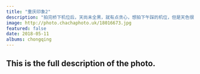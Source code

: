 ```yaml
---
title: "重庆印象2"
description: "拍完桥下机位后，天尚未全黑，就有点贪心，想拍下午踩的机位，但是天色很暗，找不到了之前踩的机位1了，然后去找机位2，发现天黑后并不如下午时好看，就临时找了有鹅卵石边有水的地方，拍倒影，但是我只带了2470的头，这个时间不允许我再找机位了，于是撅起屁股跪趴在鹅卵石上，勉强拍了这个场景，我自己觉得前景不好，显得画面杂乱了。但是还是希望把鹅卵石的光影和质感表现出来，弥补一些取景上的不足。竖拍4张，横像接片，接片用的每张照片使用两张景深合成，共8张。拍摄时，江面上开始起雾，所以就不如上一张来的通透了。也算是打卡吧。"
image: http://photo.chachaphoto.uk/18016673.jpg
featured: false
date: 2018-05-11
albums: chongqing
---
```


## This is the full description of the photo.
